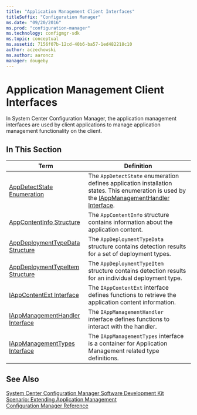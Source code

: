 ```yaml
---
title: "Application Management Client Interfaces"
titleSuffix: "Configuration Manager"
ms.date: "09/20/2016"
ms.prod: "configuration-manager"
ms.technology: configmgr-sdk
ms.topic: conceptual
ms.assetid: 7156f07b-12cd-40b6-ba57-1ed482218c10
author: aczechowski
ms.author: aaroncz
manager: dougeby
---
```

# Application Management Client Interfaces
In System Center Configuration Manager, the application management interfaces are used by client applications to manage application management functionality on the client.  

## In This Section  

|Term|Definition|  
|----------|----------------|  
|[AppDetectState Enumeration](../../../../../develop/reference/core/clients/client-classes/appdetectstate-enumeration.md)|The `AppDetectState` enumeration defines application installation states.  This enumeration is used by the [IAppManagementHandler Interface](../../../../../develop/reference/core/clients/client-classes/iappmanagementhandler-interface.md).|  
|[AppContentInfo Structure](../../../../../develop/reference/core/clients/client-classes/appcontentinfo-structure.md)|The `AppContentInfo` structure contains information about the application content.|  
|[AppDeploymentTypeData Structure](../../../../../develop/reference/core/clients/client-classes/appdeploymenttypedata-structure.md)|The `AppDeploymentTypeData` structure contains detection results for a set of deployment types.|  
|[AppDeploymentTypeItem Structure](../../../../../develop/reference/core/clients/client-classes/appdeploymenttypeitem-structure.md)|The `AppDeploymentTypeItem` structure contains detection results for an individual deployment type.|  
|[IAppContentExt Interface](../../../../../develop/reference/core/clients/client-classes/iappcontentext-interface.md)|The `IAppContentExt` interface defines functions to retrieve the application content information.|  
|[IAppManagementHandler Interface](../../../../../develop/reference/core/clients/client-classes/iappmanagementhandler-interface.md)|The `IAppManagementHandler` interface defines functions to interact with the handler.|  
|[IAppManagementTypes Interface](../../../../../develop/reference/core/clients/client-classes/iappmanagementtypes-interface.md)|The `IAppManagementTypes` interface is a container for Application Management related type definitions.|  

## See Also  
 [System Center Configuration Manager Software Development Kit](../../../../../develop/core/misc/system-center-configuration-manager-sdk.md)   
 [Scenario: Extending Application Management](../../../../../develop/apps/scenario--extending-application-management.md)   
 [Configuration Manager Reference](../../../../../develop/reference/configuration-manager-reference.md)
